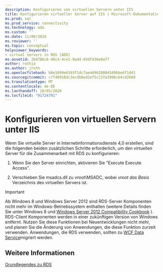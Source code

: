 ```yaml
---
description: Konfigurieren von virtuellen Servern unter IIS
title: Konfigurieren virtueller Server auf IIS | Microsoft-Dokumentation
ms.prod: sql
ms.prod_service: connectivity
ms.technology: ado
ms.custom: ''
ms.date: 11/09/2018
ms.reviewer: ''
ms.topic: conceptual
helpviewer_keywords:
- virtual servers in RDS [ADO]
ms.assetid: 2b4786c6-40c4-4ce1-9ad4-03df436e0aff
author: rothja
ms.author: jroth
ms.openlocfilehash: b8e1899e6393f1dc7ae4d9b2080d349bbedf1d41
ms.sourcegitcommit: c7f40918dc3ecdb0ed2ef5c237a3996cb4cd268d
ms.translationtype: MT
ms.contentlocale: de-DE
ms.lasthandoff: 10/05/2020
ms.locfileid: "91724791"
---
```

# <a name="configuring-virtual-servers-on-iis"></a>Konfigurieren von virtuellen Servern unter IIS
Wenn Sie virtuelle Server in Internetinformationsdienste 4,0 erstellen, sind die folgenden beiden zusätzlichen Schritte erforderlich, um den virtuellen Server für die Zusammenarbeit mit RDS zu konfigurieren:  
  
1.  Wenn Sie den Server einrichten, aktivieren Sie "Execute Execute Access".  
  
2.  Verschieben Sie msadcs.dll zu *vroot*\MSADC, wobei *vroot das Basis* Verzeichnis des virtuellen Servers ist.  
  
> [!IMPORTANT]
>  Ab Windows 8 und Windows Server 2012 sind RDS-Server Komponenten nicht mehr im Windows-Betriebssystem enthalten (weitere Details finden Sie unter Windows 8 und [Windows Server 2012 Compatibility Cookbook](https://www.microsoft.com/download/details.aspx?id=27416) ). RDS-Client Komponenten werden in einer zukünftigen Version von Windows entfernt. Nutzen Sie diese Funktionen bei Neuentwicklungen nicht mehr, und planen Sie die Änderung von Anwendungen, die diese Funktion zurzeit verwenden. Anwendungen, die RDS verwenden, sollten zu [WCF Data Service](/dotnet/framework/wcf/)migriert werden.  
  
## <a name="see-also"></a>Weitere Informationen  
 [Grundlegendes zu RDS](./rds-fundamentals.md)